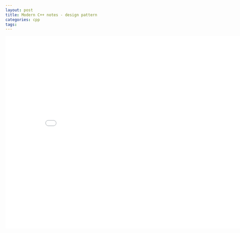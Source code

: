 ```yaml
---
layout: post
title: Modern C++ notes - design pattern
categories: cpp
tags:
---
```


<center><embed src="/pdfs/posts/Modern cpp notes — design pattern.pdf" width="850" height="600"></center>
